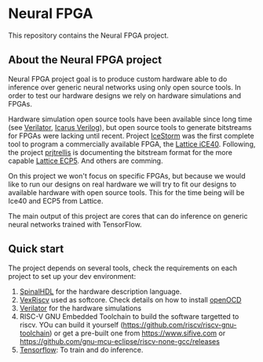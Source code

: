 Neural FPGA
============
This repository contains the Neural FPGA project.

## About the Neural FPGA project
Neural FPGA project goal is to produce custom hardware able to do inference over generic neural networks using only open source tools. In order to test our hardware designs we rely on hardware simulations and FPGAs.

Hardware simulation open source tools have been available since long time (see [Verilator](https://www.veripool.org/wiki/verilator), [Icarus Verilog](http://iverilog.icarus.com/)), but open source tools to generate bitstreams for FPGAs were lacking until recent. Project [IceStorm](http://www.clifford.at/icestorm/) was the first complete tool to program a commercially available FPGA, the [Lattice iCE40](http://www.latticesemi.com/Products/FPGAandCPLD/iCE40.aspx). Following, the project [prjtrellis](https://github.com/SymbiFlow/prjtrellis) is documenting the bitstream format for the more capable [Lattice ECP5](http://www.latticesemi.com/Products/FPGAandCPLD/ECP5). And others are comming.

On this project we won't focus on specific FPGAs, but because we would like to run our designs on real hardware we will try to fit our designs to available hardware with open source tools. This for the time being will be Ice40 and ECP5 from Lattice.

The main output of this project are cores that can do inference on generic neural networks trained with TensorFlow.

## Quick start
The project depends on several tools, check the requirements on each project to set up your dev environment:

1. [SpinalHDL](https://github.com/SpinalHDL/SpinalHDL) for the hardware description language.
2. [VexRiscv](https://github.com/SpinalHDL/VexRiscv) used as softcore. Check details on how to install [openOCD](https://github.com/SpinalHDL/VexRiscv#interactive-debug-of-the-simulated-cpu-via-gdb-openocd-and-verilator)
2. [Verilator](https://www.veripool.org/wiki/verilator) for the hardware simulations
3. RISC-V GNU Embedded Toolchain to build the software targetted to riscv. YOu can build it yourself (https://github.com/riscv/riscv-gnu-toolchain) or get a pre-built one from https://www.sifive.com or https://github.com/gnu-mcu-eclipse/riscv-none-gcc/releases
4. [Tensorflow](www.tensorflow.org): To train and do inference.

